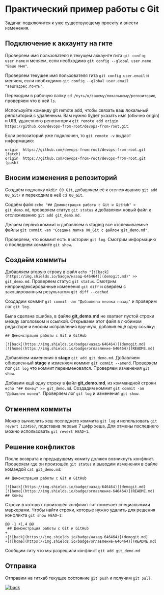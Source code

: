 # Практический пример работы с Git

Задача: подключится к уже существующему проекту и внести изменения.

## Подключение к аккаунту на гите

Проверяем имя пользователя в текущем аккаунте гита `git config user.name` и меняем, если необходимо `git config --global user.name "Ваше Имя"`.

Проверяем текущее имя пользователя гита `git config user.email` и меняем, если необходимо `git config --global user.email "ваш@адрес.почты"`.

Переходим в рабочую папку `cd /путь/к/вашему/локальному/репозиторию`, проверяем что в ней `ls`.

Используйте команду git remote add, чтобы связать ваш локальный репозиторий с удаленным. Вам нужно будет указать имя (обычно origin) и URL удаленного репозитория `git remote add origin https://github.com/devops-from-root/devops-from-root.git`.

Если репозиторий уже подключен, то `git remote -v` выдаст информацию:
```
origin  https://github.com/devops-from-root/devops-from-root.git (fetch)
origin  https://github.com/devops-from-root/devops-from-root.git (push)
```
## Вносим изменения в репозиторий

Создаём подпапку `mkdir 00_Git`, добавляем её к отслеживанию `git add 00_Git/` и переходим в неё `cd 00_Git`.

Содаём файл `echo "## Демонстрация работы с Git и GitHub" > git_demo.md`, проверяем статус `git status` и добавляем новый файл к отслеживанию `git add git_demo.md`.

Делаем первый коммит и добавляем в staging все отслеживаемые файлы `git commit -am "Создана папка 00_Git с файлом git_demo.md"`.

Проверяем, что коммит есть в истории `git log`. Смотрим информацию о последнем коммите `git show`.

## Создаём коммиты

Добавляем вторую строку в файл `echo "[![back](https://img.shields.io/badge/назад-646464)](demogit.md)" >> git_demo.md`. Проверяем статус `git status`. Смотрим непроиндексированные изменения `git diff` и сверяем с закэшированным результатом `git diff --cached`.

Создадим коммит `git commit -am "Добавлена кнопка назад"` и проверим лог `git log`.

Была сделана ошибка, в файле **git_demo.md** не хватает пустой строки между заголовком и ссылкой. Открываем этот файл в любимом редакторе и вносим исправления вручную, добавив ещё одну ссылку:
```
## Демонстрация работы с Git и GitHub

[![back](https://img.shields.io/badge/назад-646464)](demogit.md)
[![home](https://img.shields.io/badge/оглавление-646464)](README.md)
``` 

Добавляем изменения в **stage** `git add git_demo.md`. Добавляем обновленный **stage** и изменяем коммит `git commit --amend`. Проверяем лог `git log` что коммит переименовался. Проверяем изменения `git show`.

Добавим ещё одну строку в файл **git_demo.md**, из коммандной строки `echo "## Конец" >> git_demo.md`. Создадим коммит `git commit -am "Добавлен конец"`. Проверяем лог `git log` и изменения `git show`.

## Отменяем коммиты

Можно вычислить хеш последнего коммита `git log` и использовать `git revert 1234567`, подставив первые 7 цифр хеша. Для отмены последнего можно использовать `git revert HEAD~1`.

## Решение конфликтов

После возврата к предыдущему комиту должен возникнуть конфликт. Проверяем где он произошёл `git status` и выводим изменения в файле командой `cat git_demo.md`:
```
## Демонстрация работы с Git и GitHub

[![back](https://img.shields.io/badge/назад-646464)](demogit.md)
[![home](https://img.shields.io/badge/оглавление-646464)](README.md)
## Конец
```

Строки в которых произошёл конфликт гит помечает специальными маркерами. Чтобы найти строки, которые нужно удалить для решения конфликта `git show HEAD~1`:
```
@@ -1 +1,4 @@
 ## Демонстрация работы с Git и GitHub
+
+[![back](https://img.shields.io/badge/назад-646464)](demogit.md)
+[![home](https://img.shields.io/badge/оглавление-646464)](README.md)
```
Сообщим гиту что мы разрешили конфликт `git add git_demo.md`

## Отправка

Отправим на гитхаб текущее состояние `git push` и получим `git pull`.


[![back](https://img.shields.io/badge/в_начало-646464)](../README.md)